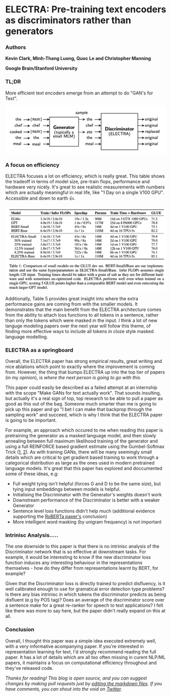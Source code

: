 
# ELECTRA: Pre-training text encoders as discriminators rather than generators

### Authors
**Kevin Clark, Minh-Thang Luong, Quoc Le and Christopher Manning**

**Google Brain/Stanford University**

### TL;DR

More efficient text encoders emerge from an attempt to do "GAN's for Text".

![network](../img/paper_reviews/electra/network.png)


### A focus on efficiency

ELECTRA focuses a lot on efficiency, which is really great. This table shows the tradeoff in terms of model size, pre-train flops, performance and hardware very nicely. It's great to see realistic measurements with numbers which are actually meaningful in real life, like "1 Day on a single V100 GPU". Accessible and down to earth :thumbsup:.

![results](../img/paper_reviews/electra/table.png)

Additionally, Table 5 provides great insight into where the extra performance gains are coming from with the smaller models. It demonstrates that the main benefit from the ELECTRA architecture comes from the ability to attach loss functions to all tokens in a sentence, rather than only the tokens which were masked in the input. I think a lot of new languge modeling papers over the next year will follow this theme, of finding more effective ways to include all tokens in cloze style masked language modelling.


### ELECTRA as a springboard

Overall, the ELECTRA paper has strong empirical results, great writing and nice ablations which point to exactly where the improvement is coming from. However, the thing that bumps ELECTRA up into the top tier of papers (in my opinion), is *where the next person is going to go with this*. 

This paper could easily be described as a failed attempt at an internship with the scope "Make GANs for text actually work". That sounds insulting, but actually it's a real sign of top, top research to be able to pull a paper as good as this out of the bag. Someone much smarter than me is going to pick up this paper and go "I bet I can make that backprop through the sampling work" and succeed, which is why I think that the ELECTRA paper is going to be important.

For example, an approach which occured to me when reading this paper is pretraining the generator as a masked language model, and then slowly annealing between full maximum likelihood training of the generator and using a full REINFORCE based gradient estimate using the Gumbel-Softmax Trick ([1](https://arxiv.org/abs/1611.01144), [2](https://arxiv.org/abs/1611.00712)). As with training GANs, there will be many seemingly small details which are critical to get gradient based training to work through a categorical distribution as large as the ones used in modern pretrained language models. It's great that this paper has explored and doccumented some of these ideas, e.g:

- Full weight tying isn't helpful (forces G and D to be the same size), but tying input embeddings between models is helpful.
- Initialising the Discriminator with the Generator's weights doesn't work
- Downstream performance of the Discriminator is better with a weaker Generator
- Sentence level loss functions didn't help much (additional evidence supporting the [RoBERTa paper's](https://arxiv.org/abs/1907.11692) conclusion)
- More intelligent word masking (by unigram frequency) is not important

### Intrinisc Analysis.....

The one downside to this paper is that there is no intrinisc analysis of the Discriminator network that is so effective at downstream tasks. For example, it would be interesting to know if the new discriminator loss function induces any interesting behaviour in the representations themselves - how do they differ from representations learnt by BERT, for example? 

Given that the Discriminator loss is directly trained to predict disfluency, is it well calibrated enough to use for gramatical error detection type problems? Is there any bias intrinisc in which tokens the discriminator predicts as being disfluent (e.g by POS tag)? Does an average of the discriminator score over a sentence make for a great re-ranker for speech to text applications? I felt like there was more to say here, but the paper didn't really expand on this at all.

### Conclusion
Overall, I thought this paper was a simple idea executed extremely well, with a very informative acompanying paper. If you're interested in representation learning for text, I'd strongly recommend reading the full paper. It has a lot of details which are all too often missing in curent NLP/ML papers, it maintains a focus on computational efficiency throughout and they've released code. 


*Thanks for reading! This blog is open source, and you can suggest changes by making pull requests just by [editing the markdown files](https://github.com/DeNeutoy/blog/pulls). If you have comments, you can shout into the void on [Twitter](https://twitter.com/MarkNeumannnn).*
